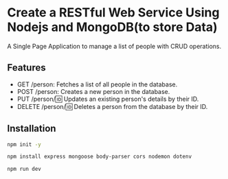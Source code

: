 
# Create a RESTful Web Service Using Nodejs and MongoDB(to store Data)

A Single Page Application to manage a list of people with CRUD operations.

## Features

- GET /person: Fetches a list of all people in the database.
- POST /person: Creates a new person in the database.
- PUT /person/:id: Updates an existing person's details by their ID.
- DELETE /person/:id: Deletes a person from the database by their ID.



## Installation

```bash
npm init -y
```
```bash
npm install express mongoose body-parser cors nodemon dotenv
```

```bash
npm run dev
```
